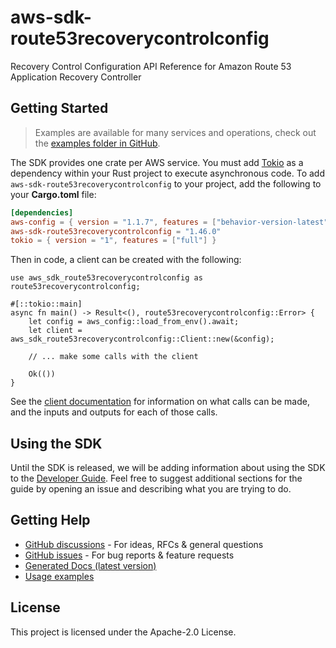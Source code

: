 # aws-sdk-route53recoverycontrolconfig

Recovery Control Configuration API Reference for Amazon Route 53 Application Recovery Controller

## Getting Started

> Examples are available for many services and operations, check out the
> [examples folder in GitHub](https://github.com/awslabs/aws-sdk-rust/tree/main/examples).

The SDK provides one crate per AWS service. You must add [Tokio](https://crates.io/crates/tokio)
as a dependency within your Rust project to execute asynchronous code. To add `aws-sdk-route53recoverycontrolconfig` to
your project, add the following to your **Cargo.toml** file:

```toml
[dependencies]
aws-config = { version = "1.1.7", features = ["behavior-version-latest"] }
aws-sdk-route53recoverycontrolconfig = "1.46.0"
tokio = { version = "1", features = ["full"] }
```

Then in code, a client can be created with the following:

```rust,no_run
use aws_sdk_route53recoverycontrolconfig as route53recoverycontrolconfig;

#[::tokio::main]
async fn main() -> Result<(), route53recoverycontrolconfig::Error> {
    let config = aws_config::load_from_env().await;
    let client = aws_sdk_route53recoverycontrolconfig::Client::new(&config);

    // ... make some calls with the client

    Ok(())
}
```

See the [client documentation](https://docs.rs/aws-sdk-route53recoverycontrolconfig/latest/aws_sdk_route53recoverycontrolconfig/client/struct.Client.html)
for information on what calls can be made, and the inputs and outputs for each of those calls.

## Using the SDK

Until the SDK is released, we will be adding information about using the SDK to the
[Developer Guide](https://docs.aws.amazon.com/sdk-for-rust/latest/dg/welcome.html). Feel free to suggest
additional sections for the guide by opening an issue and describing what you are trying to do.

## Getting Help

* [GitHub discussions](https://github.com/awslabs/aws-sdk-rust/discussions) - For ideas, RFCs & general questions
* [GitHub issues](https://github.com/awslabs/aws-sdk-rust/issues/new/choose) - For bug reports & feature requests
* [Generated Docs (latest version)](https://awslabs.github.io/aws-sdk-rust/)
* [Usage examples](https://github.com/awslabs/aws-sdk-rust/tree/main/examples)

## License

This project is licensed under the Apache-2.0 License.

